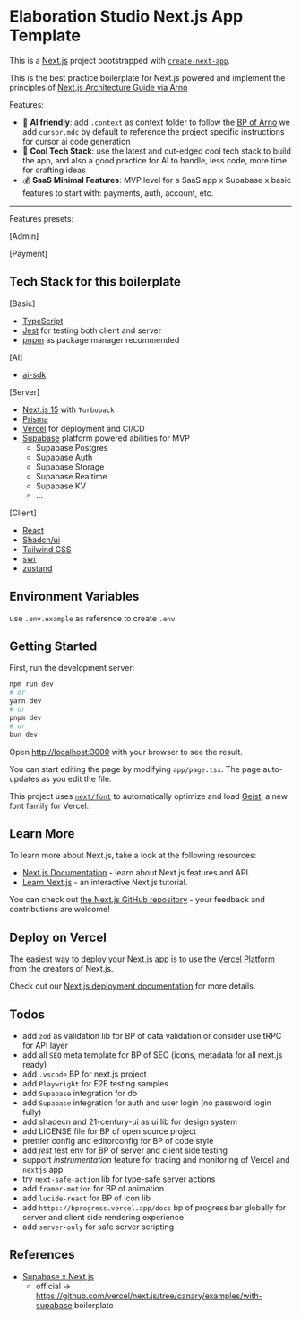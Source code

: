 # Elaboration Studio Next.js App Template

This is a [Next.js](https://nextjs.org) project bootstrapped with [`create-next-app`](https://nextjs.org/docs/app/api-reference/cli/create-next-app).

This is the best practice boilerplate for Next.js powered and implement the principles of [Next.js Architecture Guide via Arno](https://arno.surfacew.com/posts/nextjs-architecture)

Features:

* 🦄 **AI friendly**: add `.context` as context folder to follow the [BP of Arno](https://arno.surfacew.com/posts/cursor.bp#building-project-specific-instructions-for-cursor-ai-code-generation) we add `cursor.mdc` by default to reference the project specific instructions for cursor ai code generation
* 🧰 **Cool Tech Stack**: use the latest and cut-edged cool tech stack to build the app, and also a good practice for AI to handle, less code, more time for crafting ideas
* 💰 **SaaS Minimal Features**: MVP level for a SaaS app x Supabase x basic features to start with: payments, auth, account, etc.

---

Features presets:

[Admin]


[Payment]





## Tech Stack for this boilerplate

[Basic]

* [TypeScript](https://www.typescriptlang.org)
* [Jest](https://jestjs.io) for testing both client and server
* [pnpm](https://pnpm.io) as package manager recommended

[AI]

* [ai-sdk](https://ai-sdk.dev/docs/introduction)

[Server]

* [Next.js 15](https://nextjs.org) with `Turbopack`
* [Prisma](https://www.prisma.io)
* [Vercel](https://vercel.com) for deployment and CI/CD
* [Supabase](https://supabase.com) platform powered abilities for MVP
  * Supabase Postgres
  * Supabase Auth
  * Supabase Storage
  * Supabase Realtime
  * Supabase KV
  * ...

[Client]

* [React](https://react.dev)
* [Shadcn/ui](https://ui.shadcn.com)
* [Tailwind CSS](https://tailwindcss.com)
* [swr](https://swr.vercel.app/)
* [zustand](https://zustand-demo.pmnd.rs/)

## Environment Variables

use `.env.example` as reference to create `.env`

## Getting Started

First, run the development server:

```bash
npm run dev
# or
yarn dev
# or
pnpm dev
# or
bun dev
```

Open [http://localhost:3000](http://localhost:3000) with your browser to see the result.

You can start editing the page by modifying `app/page.tsx`. The page auto-updates as you edit the file.

This project uses [`next/font`](https://nextjs.org/docs/app/building-your-application/optimizing/fonts) to automatically optimize and load [Geist](https://vercel.com/font), a new font family for Vercel.

## Learn More

To learn more about Next.js, take a look at the following resources:

- [Next.js Documentation](https://nextjs.org/docs) - learn about Next.js features and API.
- [Learn Next.js](https://nextjs.org/learn) - an interactive Next.js tutorial.

You can check out [the Next.js GitHub repository](https://github.com/vercel/next.js) - your feedback and contributions are welcome!

## Deploy on Vercel

The easiest way to deploy your Next.js app is to use the [Vercel Platform](https://vercel.com/new?utm_medium=default-template&filter=next.js&utm_source=create-next-app&utm_campaign=create-next-app-readme) from the creators of Next.js.

Check out our [Next.js deployment documentation](https://nextjs.org/docs/app/building-your-application/deploying) for more details.

## Todos

* add `zod` as validation lib for BP of data validation or consider use tRPC for API layer
* add all `SEO` meta template for BP of SEO (icons, metadata for all next.js ready)
* add `.vscode` BP for next.js project
* add `Playwright` for E2E testing samples
* add `Supabase` integration for db
* add `Supabase` integration for auth and user login (no password login fully)
* add shadecn and 21-century-ui as ui lib for design system
* add LICENSE file for BP of open source project
* prettier config and editorconfig for BP of code style
* add *jest* test env for BP of server and client side testing
* support *instrumentation* feature for tracing and monitoring of Vercel and `nextjs` app
* try `next-safe-action` lib for type-safe server actions
* add `framer-motion` for BP of animation
* add `lucide-react` for BP of icon lib
* add `https://bprogress.vercel.app/docs` bp of progress bar globally for server and client side rendering experience
* add `server-only` for safe server scripting

## References

* [Supabase x Next.js](https://supabase.com/docs/guides/getting-started/quickstarts/nextjs)
  * official -> https://github.com/vercel/next.js/tree/canary/examples/with-supabase boilerplate

